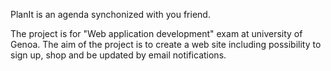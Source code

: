 PlanIt is an agenda synchonized with you friend.

The project is for "Web application development" exam at university of Genoa. The aim of the project is to create a web site including possibility to sign up, shop and be updated by email notifications.
